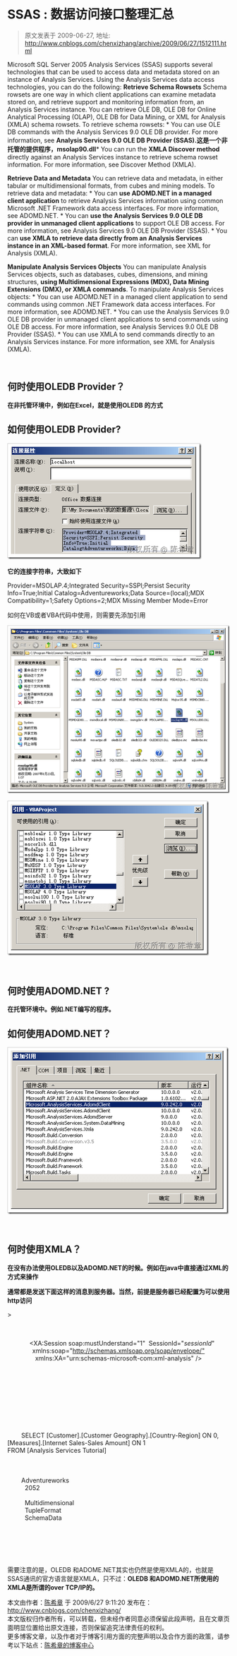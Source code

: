 # SSAS : 数据访问接口整理汇总 
> 原文发表于 2009-06-27, 地址: http://www.cnblogs.com/chenxizhang/archive/2009/06/27/1512111.html 


Microsoft SQL Server 2005 Analysis Services (SSAS) supports several technologies that can be used to access data and metadata stored on an instance of Analysis Services. Using the Analysis Services data access technologies, you can do the following:  **Retrieve Schema Rowsets**  Schema rowsets are one way in which client applications can examine metadata stored on, and retrieve support and monitoring information from, an Analysis Services instance. You can retrieve OLE DB, OLE DB for Online Analytical Processing (OLAP), OLE DB for Data Mining, or XML for Analysis (XMLA) schema rowsets. To retrieve schema rowsets: * You can use OLE DB commands with the Analysis Services 9.0 OLE DB provider. For more information, see **Analysis Services 9.0 OLE DB Provider (SSAS).这是一个非托管的提供程序，msolap90.dll*** You can run the **XMLA Discover method** directly against an Analysis Services instance to retrieve schema rowset information. For more information, see Discover Method (XMLA).




  **Retrieve Data and Metadata**  You can retrieve data and metadata, in either tabular or multidimensional formats, from cubes and mining models. To retrieve data and metadata: * You can **use ADOMD.NET in a managed client application** to retrieve Analysis Services information using common Microsoft .NET Framework data access interfaces. For more information, see ADOMD.NET. * You can **use the Analysis Services 9.0 OLE DB provider in unmanaged client applications** to support OLE DB access. For more information, see Analysis Services 9.0 OLE DB Provider (SSAS). * You can **use XMLA to retrieve data directly from an Analysis Services instance in an XML-based format**. For more information, see XML for Analysis (XMLA).




  **Manipulate Analysis Services Objects**  You can manipulate Analysis Services objects, such as databases, cubes, dimensions, and mining structures, **using Multidimensional Expressions (MDX), Data Mining Extensions (DMX), or XMLA commands**. To manipulate Analysis Services objects: * You can use ADOMD.NET in a managed client application to send commands using common .NET Framework data access interfaces. For more information, see ADOMD.NET. * You can use the Analysis Services 9.0 OLE DB provider in unmanaged client applications to send commands using OLE DB access. For more information, see Analysis Services 9.0 OLE DB Provider (SSAS). * You can use XMLA to send commands directly to an Analysis Services instance. For more information, see XML for Analysis (XMLA).




  

 **何时使用OLEDB Provider？**
-----------------------

 **在非托管环境中，例如在Excel，就是使用OLEDB 的方式**

 **如何使用OLEDB Provider?**
-----------------------

 [![image](./images/1512111-image_thumb.png "image")](http://images.cnblogs.com/cnblogs_com/chenxizhang/WindowsLiveWriter/SSAS_6F4B/image_2.png) 

 **它的连接字符串，大致如下**

 Provider=MSOLAP.4;Integrated Security=SSPI;Persist Security Info=True;Initial Catalog=Adventureworks;Data Source=(local);MDX Compatibility=1;Safety Options=2;MDX Missing Member Mode=Error

 如何在VB或者VBA代码中使用，则需要先添加引用

 [![image](./images/1512111-image_thumb_1.png "image")](http://images.cnblogs.com/cnblogs_com/chenxizhang/WindowsLiveWriter/SSAS_6F4B/image_4.png) 

   [![image](./images/1512111-image_thumb_2.png "image")](http://images.cnblogs.com/cnblogs_com/chenxizhang/WindowsLiveWriter/SSAS_6F4B/image_6.png) 

  

 **何时使用ADOMD.NET ?**
-------------------

 **在托管环境中。例如.NET编写的程序。**

 **如何使用ADOMD.NET？**
------------------

 [![image](./images/1512111-image_thumb_3.png "image")](http://images.cnblogs.com/cnblogs_com/chenxizhang/WindowsLiveWriter/SSAS_6F4B/image_8.png) 

  

 **何时使用XMLA？**
-------------

 **在没有办法使用OLEDB以及ADOMD.NET的时候。例如在java中直接通过XML的方式来操作**

 **通常都是发送下面这样的消息到服务器。当然，前提是服务器已经配置为可以使用http访问**

 <Envelope xmlns="<http://schemas.xmlsoap.org/soap/envelope/">>  
  <Header>  
    <XA:Session soap:mustUnderstand="1"  SessionId="$sessionId$" xmlns:soap="<http://schemas.xmlsoap.org/soap/envelope/"> xmlns:XA="urn:schemas-microsoft-com:xml-analysis" />  
  </Header>  
  <Body>  
    <Execute xmlns="urn:schemas-microsoft-com:xml-analysis">  
      <Command>  
        <Statement>        
        SELECT [Customer].[Customer Geography].[Country-Region] ON 0,  
[Measures].[Internet Sales-Sales Amount] ON 1  
FROM [Analysis Services Tutorial]</Statement>  
      </Command>  
      <Properties>  
        <PropertyList>  
        <Catalog>Adventureworks</Catalog>  
          <LocaleIdentifier>2052</LocaleIdentifier>  
          <DataSourceInfo />  
          <Format>Multidimensional</Format>  
          <AxisFormat>TupleFormat</AxisFormat>  
          <Content>SchemaData</Content>  
        </PropertyList>  
      </Properties>  
    </Execute>  
  </Body>  
</Envelope>  

 需要注意的是，OLEDB 和ADOME.NET其实也仍然是使用XMLA的，也就是SSAS通讯的官方语言就是XMLA，只不过：**OLEDB 和ADOMD.NET所使用的XMLA是所谓的over TCP/IP的。**

 本文由作者：[陈希章](http://www.xizhang.com) 于 2009/6/27 9:11:20 发布在：<http://www.cnblogs.com/chenxizhang/>  
 本文版权归作者所有，可以转载，但未经作者同意必须保留此段声明，且在文章页面明显位置给出原文连接，否则保留追究法律责任的权利。   
 更多博客文章，以及作者对于博客引用方面的完整声明以及合作方面的政策，请参考以下站点：[陈希章的博客中心](http://www.xizhang.com/blog.htm) 



